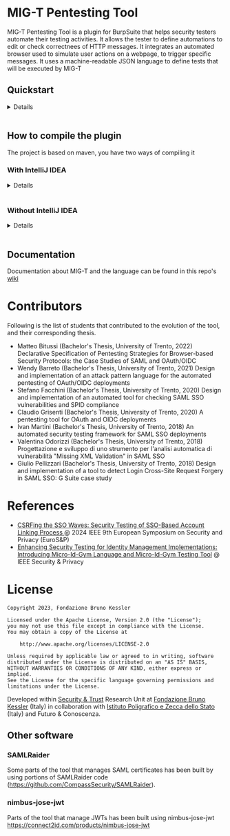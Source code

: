 # MIG-T Pentesting Tool

MIG-T Pentesting Tool is a plugin for BurpSuite that helps security testers automate their testing activities. It allows the tester to define automations to edit or check correctnees of HTTP messages. It integrates an automated browser used to simulate user actions on a webpage, to trigger specific messages. It uses a machine-readable JSON language to define tests that will be executed by MIG-T<br>

## Quickstart

<details>
  <summary>Details</summary>
We suggest you to download the lastest release of the tool from the release page, otherwise you can compile the last version from the source code by following the steps described in the "[how to compile the plugin](#how-to-compile-the-plugin)" section.

## Download & start the tool

1. download from the release page the last version of the tool, select the jar which ends with `with-dependencies`, or compile the source code.
2. Download the last version of [Burp Suite Community Edition](https://portswigger.net/burp/releases/community/latest)
3. Start Burp and go in the _Exstensions_ tab
4. Press _Add_ button
5. In the _Extension file (.jar)_ select the tool jar you downloaded before
6. Now the plugin should be loaded, go to the "MIG-T" tab, and you can start using it. For more info on how to start testing, check out the [wiki](https://github.com/stfbk/mig-t/wiki)

## Download and add browser driver

Depending on the browser you want to use (firefox or chrome), you will need to specify the corresponding driver. Note that you have to download the driver for the corresponding browser version

To download the driver go to:

- [Driver for chrome](https://chromedriver.chromium.org/home)
- [Driver for firefox](https://github.com/mozilla/geckodriver/releases)

Select the browser you want to use using the buttons in the tool interface.

To add the driver to the tool, use the "select driver" button in the tool interface and locate the driver file you downloaded before.

## Run a test

Before starting, make sure you have updated your msg_def.json file in the Burp installation folder. You have to add the definitions of the message_types that you use in your tests in that file.

To run a test you need to fill the "Input JSON" page with the test suite, and click on the "Read JSON" button. Once this has been done, in the upper part of mig-t, you will find all the tabs of the sessions declared in the tests, you need to fill them with the corresponding session track.

If you declared more than one session in one test, you need to specify and start a different proxy for each session used. This is because there has to be a way to differentiate the traffic between the two sessions. To do that, go to "session config" tab in mig-t, (if you have already done the previous part you should see all the sessions you declared in your tests associated with a port) now, you need to change the port according to different proxies that you need to start from the Burp settings. Then press save.

Now go back to Input JSON, and press Execute Test Suite.

Once the tests have been executed, you will see the result in the "Test Suite Result" and by clicking on a result, you can see in details the matched messages in the tab "Test results".

If you want to see the entire history of the messages go to "proxy" tab in Burp, then "HTTP history"

</details><br>

## How to compile the plugin

The project is based on maven, you have two ways of compiling it

### With IntelliJ IDEA

<details>
  <summary>Details</summary>
The folder tool is an intelliJ project, if you open it with intelliJ IDEA it should be easier to compile: just go to `view > Tool Windows > Maven` and doubleclick on package under lifecycle.
</details><br>

### Without IntelliJ IDEA

<details>
  <summary>Details</summary>
You don't have to use IDEA to compile the project, you can install maven, go to the project direcotry `tool` mentioned before and type

```bash
mvn install
mvn package
```

If the project builds, the output jar should be located in the folder `tool/target/`

Two jar will be generated:

```
*-with-dependencies.jar
*.jar
```

You have to use the jar that has "-with-dependencies" in its name, the other will not work in burp.

</details><br>

## Documentation

Documentation about MIG-T and the language can be found in this repo's [wiki](https://github.com/stfbk/mig-t/wiki)

# Contributors

Following is the list of students that contributed to the evolution of the tool, and their corresponding thesis.

- Matteo Bitussi (Bachelor's Thesis, University of Trento, 2022) Declarative Specification of Pentesting Strategies for Browser-based Security Protocols: the Case Studies of SAML and OAuth/OIDC
- Wendy Barreto (Bachelor's Thesis, University of Trento, 2021) Design and implementation of an attack pattern language for the automated pentesting of OAuth/OIDC deployments
- Stefano Facchini (Bachelor's Thesis, University of Trento, 2020) Design and implementation of an automated tool for checking SAML SSO vulnerabilities and SPID compliance
- Claudio Grisenti (Bachelor's Thesis, University of Trento, 2020) A pentesting tool for OAuth and OIDC deployments
- Ivan Martini (Bachelor's Thesis, University of Trento, 2018) An automated security testing framework for SAML SSO deployments
- Valentina Odorizzi (Bachelor's Thesis, University of Trento, 2018) Progettazione e sviluppo di uno strumento per l'analisi automatica di vulnerabilità "Missing XML Validation" in SAML SSO
- Giulio Pellizzari (Bachelor's Thesis, University of Trento, 2018) Design and implementation of a tool to detect Login Cross-Site Request Forgery in SAML SSO: G Suite case study

# References
- [CSRFing the SSO Waves: Security Testing of SSO-Based Account Linking Process
](https://doi.org/10.1109/EuroSP60621.2024.00016) @ 2024 IEEE 9th European Symposium on Security and Privacy (EuroS&P)
- [Enhancing Security Testing for Identity Management Implementations: Introducing Micro-Id-Gym Language and Micro-Id-Gym Testing Tool](https://doi.org/10.1109/MSEC.2024.3450277) @ IEEE Security & Privacy

# License

```
Copyright 2023, Fondazione Bruno Kessler

Licensed under the Apache License, Version 2.0 (the "License");
you may not use this file except in compliance with the License.
You may obtain a copy of the License at

    http://www.apache.org/licenses/LICENSE-2.0

Unless required by applicable law or agreed to in writing, software
distributed under the License is distributed on an "AS IS" BASIS,
WITHOUT WARRANTIES OR CONDITIONS OF ANY KIND, either express or implied.
See the License for the specific language governing permissions and
limitations under the License.
```

Developed within [Security & Trust](https://st.fbk.eu/) Research Unit at [Fondazione Bruno Kessler](https://www.fbk.eu/en/) (Italy) in collaboration with [Istituto Poligrafico e Zecca dello Stato](https://www.ipzs.it/) (Italy) and Futuro & Conoscenza.

## Other software

### SAMLRaider

Some parts of the tool that manages SAML certificates has been built by using portions of SAMLRaider code (<https://github.com/CompassSecurity/SAMLRaider>).

### nimbus-jose-jwt

Parts of the tool that manage JWTs has been built using nimbus-jose-jwt
<https://connect2id.com/products/nimbus-jose-jwt>
